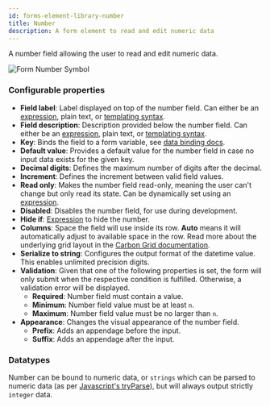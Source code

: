 ```yaml
---
id: forms-element-library-number
title: Number
description: A form element to read and edit numeric data
---
```


A number field allowing the user to read and edit numeric data.

![Form Number Symbol](/img/form-icons/form-number.svg)

### Configurable properties

- **Field label**: Label displayed on top of the number field. Can either be an [expression](../../feel/language-guide/feel-expressions-introduction.md), plain text, or [templating syntax](../configuration/forms-config-templating-syntax.md).
- **Field description**: Description provided below the number field. Can either be an [expression](../../feel/language-guide/feel-expressions-introduction.md), plain text, or [templating syntax](../configuration/forms-config-templating-syntax.md).
- **Key**: Binds the field to a form variable, see [data binding docs](../configuration/forms-config-data-binding.md).
- **Default value**: Provides a default value for the number field in case no input data exists for the given key.
- **Decimal digits**: Defines the maximum number of digits after the decimal.
- **Increment**: Defines the increment between valid field values.
- **Read only**: Makes the number field read-only, meaning the user can't change but only read its state. Can be dynamically set using an [expression](../../feel/language-guide/feel-expressions-introduction.md).
- **Disabled**: Disables the number field, for use during development.
- **Hide if**: [Expression](../../feel/language-guide/feel-expressions-introduction.md) to hide the number.
- **Columns**: Space the field will use inside its row. **Auto** means it will automatically adjust to available space in the row. Read more about the underlying grid layout in the [Carbon Grid documentation](https://carbondesignsystem.com/guidelines/2x-grid/overview).
- **Serialize to string**: Configures the output format of the datetime value. This enables unlimited precision digits.
- **Validation**: Given that one of the following properties is set, the form will only submit when the respective condition is fulfilled. Otherwise, a validation error will be displayed.
  - **Required**: Number field must contain a value.
  - **Minimum**: Number field value must be at least `n`.
  - **Maximum**: Number field value must be no larger than `n`.
- **Appearance**: Changes the visual appearance of the number field.
  - **Prefix**: Adds an appendage before the input.
  - **Suffix**: Adds an appendage after the input.

### Datatypes

Number can be bound to numeric data, or `strings` which can be parsed to numeric data (as per [Javascript's tryParse](https://developer.mozilla.org/en-US/docs/Web/JavaScript/Reference/Global_Objects/parseInt)), but will always output strictly `integer` data.
